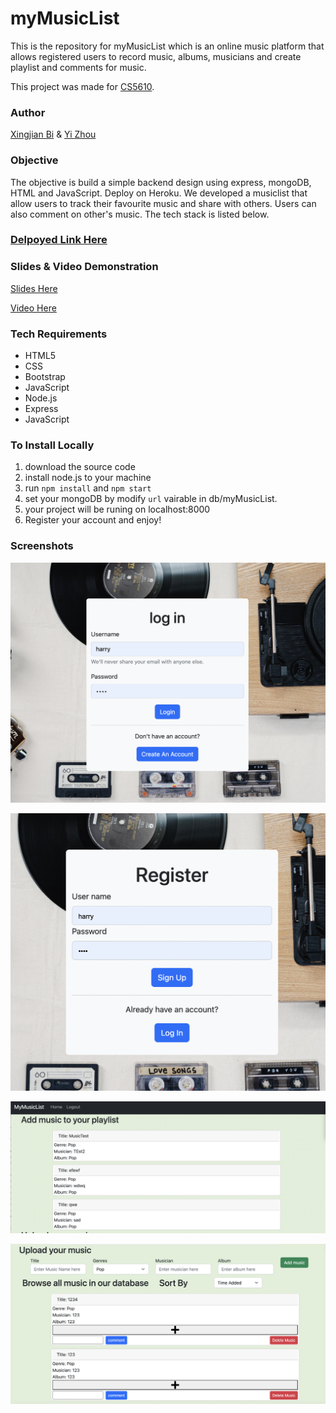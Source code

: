 # myMusicList

This is the repository for myMusicList which is an online music platform that allows registered users to record music, albums, musicians and create playlist and comments for music. 

This project was made for [CS5610](https://johnguerra.co/classes/webDevelopment_fall_2022/).



### Author 

[Xingjian Bi](https://github.com/Xingjian-Bi) &  [Yi Zhou](https://github.com/HotdrynoodlesTauren)



### Objective

The objective is build a simple backend design using express, mongoDB, HTML and JavaScript. Deploy on Heroku. We developed a musiclist that allow users to track their favourite music and share with others. Users can also comment on other's music. The tech stack is listed below. 



### [Delpoyed Link Here](https://spooky-cemetery-51302.herokuapp.com/index.html) 



### Slides & Video Demonstration

[Slides Here](https://docs.google.com/presentation/d/1RwSYsR2OH-B2uB_fhBd0DnnnSNI1Mydjoj_SuGS40jE/edit?usp=sharing)

[Video Here](https://youtu.be/xpvoCw-G1m0)



### Tech Requirements

- HTML5
- CSS
- Bootstrap
- JavaScript
- Node.js
- Express
- JavaScript



### To Install Locally

1. download the source code
2. install node.js to your machine 
3. run `npm install` and `npm start`
4. set your mongoDB by modify `url` vairable in db/myMusicList. 
5. your project will be runing on localhost:8000
6. Register your account and enjoy!



### Screenshots



![login](./public/images/login.png)



![register](./public/images/register.png)



![playlist](./public/images/playlist.png)

![playlist](./public/images/musiclist.png)
